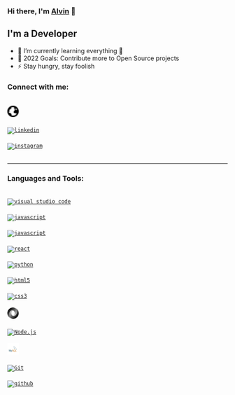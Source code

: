 ### Hi there, I'm [Alvin][website] 👋 

## I'm a Developer

- 🔭 I’m currently learning everything 🤣
- 🥅 2022 Goals: Contribute more to Open Source projects
- ⚡ Stay hungry, stay foolish

### Connect with me:

[<code>
<img alt="portofolio" width="26px" src="https://raw.githubusercontent.com/iconic/open-iconic/master/svg/globe.svg" />
</code>](https://profile.vin-dev.my.id/)
[<code>
<img alt="linkedin" width="26px" src="https://cdn.jsdelivr.net/npm/simple-icons@v3/icons/linkedin.svg" />
</code>](https://www.linkedin.com/in/alvin-fauzi-aulia)
[<code>
<img alt="instagram" width="26px" src="https://cdn.jsdelivr.net/npm/simple-icons@v3/icons/instagram.svg" />
</code>](https://www.instagram.com/this.vin/)
<br/>

---
### Languages and Tools:

[<code>
<img alt="visual studio code" width="26px" src="https://img.icons8.com/fluent/240/000000/visual-studio-code-2019.png" />
</code>](https://code.visualstudio.com/)
[<code>
<img alt="javascript" width="26px" src="https://img.icons8.com/color/240/000000/javascript.png" />
</code>](https://developer.mozilla.org/en-US/docs/Web/JavaScript)
[<code>
<img alt="javascript" width="26px" src="https://img.icons8.com/offices/160/000000/php-logo.png" />
</code>](https://www.php.net/)
[<code>
<img alt="react" width="26px" src="https://img.icons8.com/color/240/000000/react-native.png" />
</code>](https://reactjs.org/)
[<code>
<img alt="python" width="26px" src="https://img.icons8.com/color/240/000000/python.png">
</code>](https://www.python.org/)
[<code>
<img alt="html5" width="26px" src="https://img.icons8.com/color/240/000000/html-5.png">
</code>](https://developer.mozilla.org/en-US/docs/Web/HTML)
[<code>
<img alt="css3" width="26px" src="https://img.icons8.com/color/240/000000/css3.png">
</code>](https://developer.mozilla.org/en-US/docs/Web/CSS)
[<code>
<img alt="json" width="26px" src="https://raw.githubusercontent.com/github/explore/80688e429a7d4ef2fca1e82350fe8e3517d3494d/topics/json/json.png">
</code>](https://www.json.org/json-en.html)
[<code>
<img alt="Node.js" width="26px" src="https://img.icons8.com/color/240/000000/nodejs.png">
</code>](https://nodejs.org/en/)
[<code>
<img alt="MySQL" width="26px" src="https://raw.githubusercontent.com/github/explore/80688e429a7d4ef2fca1e82350fe8e3517d3494d/topics/mysql/mysql.png">
</code>](https://dev.mysql.com/)
[<code>
<img alt="Git" width="26px" src="https://img.icons8.com/color/240/000000/git.png">
</code>](https://git-scm.com/)
[<code>
<img alt="github" width="26px" src="https://img.icons8.com/ios-glyphs/240/000000/github.png">
</code>](https://github.com/)

[website]: https://profile.vin-dev.my.id/